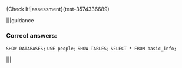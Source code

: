 {Check It!|assessment}(test-3574336689)

|||guidance
### Correct answers: 

`SHOW DATABASES;`
`USE people;`
`SHOW TABLES;`
`SELECT * FROM basic_info;`

|||